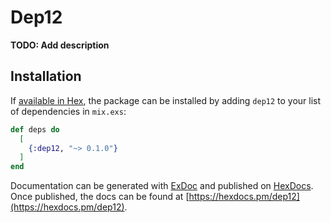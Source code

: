# Dep12

**TODO: Add description**

## Installation

If [available in Hex](https://hex.pm/docs/publish), the package can be installed
by adding `dep12` to your list of dependencies in `mix.exs`:

```elixir
def deps do
  [
    {:dep12, "~> 0.1.0"}
  ]
end
```

Documentation can be generated with [ExDoc](https://github.com/elixir-lang/ex_doc)
and published on [HexDocs](https://hexdocs.pm). Once published, the docs can
be found at [https://hexdocs.pm/dep12](https://hexdocs.pm/dep12).

